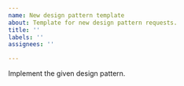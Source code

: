 ```yaml
---
name: New design pattern template
about: Template for new design pattern requests.
title: ''
labels: ''
assignees: ''

---
```


Implement the given design pattern.
